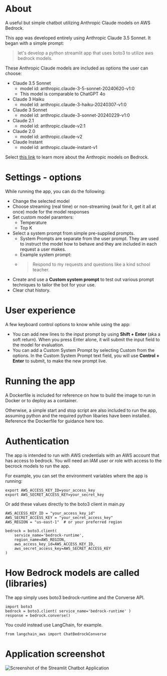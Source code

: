 # About
A useful but simple chatbot utilizing Anthropic Claude models on AWS Bedrock.

This app was developed entirely using Anthropic Claude 3.5 Sonnet. It began with a simple prompt: 
> let's develop a python streamlit app that uses boto3 to utilize aws bedrock models.

These Anthropic Claude models are included as options the user can choose:
- Claude 3.5 Sonnet
  - model id: anthropic.claude-3-5-sonnet-20240620-v1:0
  - This model is comparable to ChatGPT 4o
- Claude 3 Haiku
  - model id: anthropic.claude-3-haiku-20240307-v1:0
- Claude 3 Sonnet
  - model id: anthropic.claude-3-sonnet-20240229-v1:0
- Claude 2.1
  - model id: anthropic.claude-v2:1
- Claude 2.0
  - model id: anthropic.claude-v2
- Claude Instant
  - model id: anthropic.claude-instant-v1

Select [this link](https://aws.amazon.com/bedrock/claude) to learn more about the Anthropic models on Bedrock.

# Settings - options
While running the app, you can do the following:
- Change the selected model
- Choose streaming (real time) or non-streaming (wait for it, get it all at once) mode for the model responses
- Set custom model paramters:
    - Temperature
    - Top K
- Select a system prompt from simple pre-supplied prompts.
    - System Prompts are separate from the user prompt. They are used to instruct the model how to behave and they are included in each request a user makes.
    - Example system prompt:
    - > Respond to my requests and questions like a kind school teacher.
- Create and use a **Custom system prompt** to test out various prompt techniques to tailor the bot for your use.
- Clear chat history.

# User experience
A few keyboard control options to know while using the app:
- You can add new lines to the input prompt by using **Shift + Enter** (aka a soft return). When you press Enter alone, it will submit the input field to the model for evaluation.
- You can add a Custom System Prompt by selecting Custom from the options. In the Custom System Prompt text field, you will use **Control + Enter** to submit, to make the new prompt live.

# Running the app
A Dockerfile is included for reference on how to build the image to run in Docker or to deploy as a container.

Otherwise, a simple start and stop script are also included to run the app, assuming python and the required python libaries have been installed. Reference the Dockerfile for guidance here too.

# Authentication
The app is intended to run with AWS credentials with an AWS account that has access to bedrock. You will need an IAM user or role with access to the becrock models to run the app.

For example, you can set the environment variables where the app is running:
```
export AWS_ACCESS_KEY_ID=your_access_key
export AWS_SECRET_ACCESS_KEY=your_secret_key
```

Or add these values directly to the boto3 client in main.py

```
AWS_ACCESS_KEY_ID = "your_access_key_id"
AWS_SECRET_ACCESS_KEY = "your_secret_access_key"
AWS_REGION = "us-east-1"  # or your preferred region

bedrock = boto3.client(
    service_name='bedrock-runtime',
    region_name=AWS_REGION,
    aws_access_key_id=AWS_ACCESS_KEY_ID,
    aws_secret_access_key=AWS_SECRET_ACCESS_KEY
)
```

# How Bedrock models are called (libraries)
The app simply uses boto3 bedrock-runtime and the Converse API. 
```
import boto3
bedrock = boto3.client( service_name='bedrock-runtime' )
response = bedrock.converse()

```
You could instead use LangChain, for example.
```
from langchain_aws import ChatBedrockConverse
```

# Application screenshot
![Screenshot of the Streamlit Chatbot Application](https://github.com/user-attachments/assets/ce0d3e28-8a46-4536-bf3e-25eb12f709b4)
